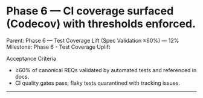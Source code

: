 # Phase 6 — CI coverage surfaced (Codecov) with thresholds enforced.

Parent: Phase 6 — Test Coverage Lift (Spec Validation ≥60%) — 12%
Milestone: Phase 6 - Test Coverage Uplift

Acceptance Criteria
- ≥60% of canonical REQs validated by automated tests and referenced in docs.
- CI quality gates pass; flaky tests quarantined with tracking issues.
- --
